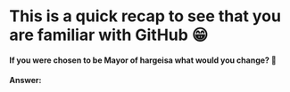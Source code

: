 # This is a quick recap to see that you are familiar with GitHub 😁

#### If you were chosen to be Mayor of hargeisa what would you change? 👀

#### Answer:
